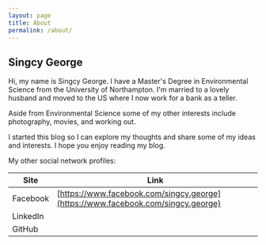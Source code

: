 ```yaml
---
layout: page
title: About
permalink: /about/
---
```


## Singcy George

Hi, my name is Singcy George. I have a Master's Degree in Environmental Science from the University of Northampton. I'm married to a lovely husband and moved to the US where I now work for a bank as a teller.

Aside from Environmental Science some of my other interests include photography, movies, and working out.

I started this blog so I can explore my thoughts and share some of my ideas and interests. I hope you enjoy reading my blog.

My other social network profiles:

| Site | Link |
|------|------|
| Facebook | [https://www.facebook.com/singcy.george](https://www.facebook.com/singcy.george) |
| LinkedIn | []() |
| GitHub | []() |
